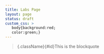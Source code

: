 ```yaml
---
title: Labs Page
layout: page
status: draft
custom_css: >
   body{background:red;
   color:green;}
---
```


>{.className}{#id}This is the blockquote